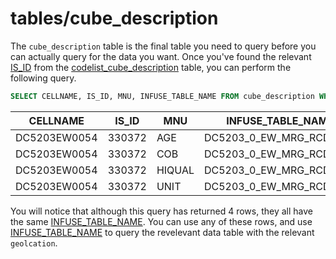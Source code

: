 # tables/cube_description

The `cube_description` table is the final table you need to query before you can actually query for the data you want. Once you've found the relevant [IS_ID](../columns/is_id.md) from the [codelist_cube_description](codelist_cube_description.md) table, you can perform the following query.

```sql
SELECT CELLNAME, IS_ID, MNU, INFUSE_TABLE_NAME FROM cube_description WHERE IS_ID = 330372;
```

|CELLNAME|IS_ID|MNU|INFUSE_TABLE_NAME|
|-|-|-|-|
|DC5203EW0054|330372|AGE|DC5203_0_EW_MRG_RCD_AGG|
|DC5203EW0054|330372|COB|DC5203_0_EW_MRG_RCD_AGG|
|DC5203EW0054|330372|HIQUAL|DC5203_0_EW_MRG_RCD_AGG|
|DC5203EW0054|330372|UNIT|DC5203_0_EW_MRG_RCD_AGG|

You will notice that although this query has returned 4 rows, they all have the same [INFUSE_TABLE_NAME](../columns/infuse_table_name.md). You can use any of these rows, and use [INFUSE_TABLE_NAME](../columns/infuse_table_name.md) to query the revelevant data table with the relevant `geolcation`.
